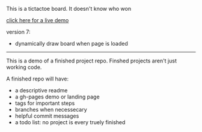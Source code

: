 This is a tictactoe board.  It doesn't know who won

[click here for a live demo](https://colevanderswands.github.io/perfect-repo/)  

version 7:  	
  * dynamically draw board when page is loaded

----------------------

This is a demo of a finished project repo.
Finshed projects aren't just working code. 
  
A finished repo will have: 
  * a descriptive readme  
  * a gh-pages demo or landing page
  * tags for important steps
  * branches when necessecary
  * helpful commit messages
  * a todo list: no project is every truely finished
